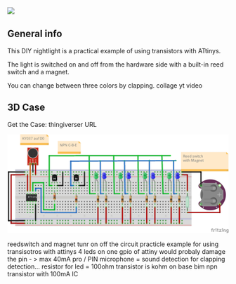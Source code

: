 <img src="https://img.shields.io/badge/-ATtiny%20Project-blue.svg?&amp;style=flat-square&amp" style="max-width: 100%;">

## General info 
This DIY nightlight is a practical example of using transistors with ATtinys. 

The light is switched on and off from the hardware side with a built-in reed switch and a magnet. 

You can change between three colors by clapping.
collage 
yt video

## 3D Case
Get the Case:  thingiverser URL

![Verdrahtung](https://github.com/pixelEDI/attiny_lightbase/blob/acee0ae0a8cb3ad401b295703366edbd02c3874a/Wiring_lightBase.jpg)



reedswitch and magnet tunr on off the circuit
practicle example for using transisotros with attinys
4 leds on one gpio of attiny would probaly damage the pin - > max 40mA pro / PIN
microphone = sound detection for clapping detection...
resistor for led = 100ohm
transistor is kohm on base
bim
npn transistor with 100mA IC
